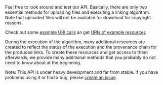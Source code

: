 Feel free to look around and test our API. Basically, there are only two
essential methods for uploading files and executing a linking algorithm. Note
that uploaded files will not be available for download for copyright reasons.

Check out some [example URI
calls](https://github.com/infolis/infolis-web/wiki/API-calls-to-algorithms) an
get [URIs of example
resources](https://gist.github.com/bolandka/7b307b45f1f8b93e7b89)

During the execution of the algorithm, many additional resources are created to
reflect the status of the execution and the provenance chain for the produced
links. To create these resources and get access to them afterwards, we provide
many additional methods that you probably do not need to know about at the
beginning.

Note: This API is under heavy development and far from stable. If you have
problems using it or find a bug, please
[create an issue](https://github.com/infolis/infoLink/issues).
